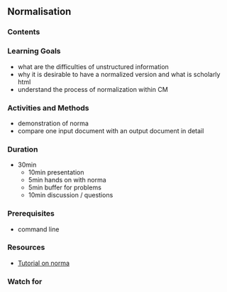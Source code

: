 ## Normalisation

### Contents

### Learning Goals

* what are the difficulties of unstructured information
* why it is desirable to have a normalized version and what is scholarly html
* understand the process of normalization within CM

### Activities and Methods

* demonstration of norma
* compare one input document with an output document in detail

### Duration

* 30min
  * 10min presentation
  * 5min hands on with norma
  * 5min buffer for problems
  * 10min discussion / questions

### Prerequisites

* command line

### Resources

* [Tutorial on norma](https://github.com/ContentMine/workshop-resources/tree/master/software-tutorials/norma)

### Watch for

